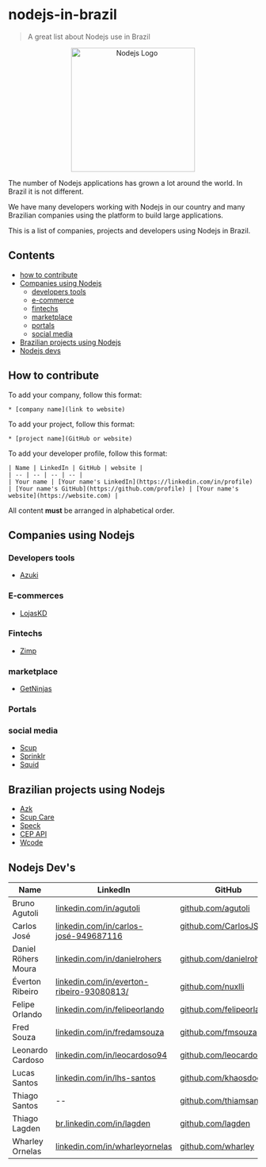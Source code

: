 # nodejs-in-brazil

> A great list about Nodejs use in Brazil

<p align="center">
  <img src="https://raw.githubusercontent.com/woliveiras/nodejs-in-brazil/master/assets/logo-hexagon.svg?sanitize=true" alt="Nodejs Logo" title="Nodejs Logo" width="250px">
</p>

The number of Nodejs applications has grown a lot around the world. In Brazil it is not different.

We have many developers working with Nodejs in our country and many Brazilian companies using the platform to build large applications.

This is a list of companies, projects and developers using Nodejs in Brazil.

## Contents

* [how to contribute](#how-to-contribute)
* [Companies using Nodejs](#companies-using-nodejs)
  * [developers tools](#developers-tools)
  * [e-commerce](#e-commerce)
  * [fintechs](#fintechs)
  * [marketplace](#marketplace)
  * [portals](#portals)
  * [social media](#social-media)
* [Brazilian projects using Nodejs](#brazilian-projects-using-nodejs)
* [Nodejs devs](#nodejs-devs)

## How to contribute

To add your company, follow this format:

```
* [company name](link to website)
```

To add your project, follow this format:

```
* [project name](GitHub or website)
```

To add your developer profile, follow this format:

```
| Name | LinkedIn | GitHub | website |
| -- | -- | -- | -- |
| Your name | [Your name's LinkedIn](https://linkedin.com/in/profile) | [Your name's GitHub](https://github.com/profile) | [Your name's website](https://website.com) |
```

All content **must** be arranged in alphabetical order.

## Companies using Nodejs

### Developers tools

* [Azuki](https://azukiapp.com)

### E-commerces

* [LojasKD](https://www.lojaskd.com.br/)

### Fintechs

* [Zimp](https://zimp.me)

### marketplace

* [GetNinjas](https://www.getninjas.com.br/)

### Portals

### social media

* [Scup](https://www.scup.com/pt/)
* [Sprinklr](https://www.sprinklr.com/pt-br/)
* [Squid](https://squidit.com.br)

## Brazilian projects using Nodejs

* [Azk](http://azk.io)
* [Scup Care](https://www.scup.com/en/)
* [Speck](https://github.com/scup/speck)
* [CEP API](https://github.com/lagden/cep-koa-api)
* [Wcode](https://github.com/fmsouza/wcode)

## Nodejs Dev's

Name                  | LinkedIn                                                                                               | GitHub                                                                        | Website
--------------------- | ------------------------------------------------------------------------------------------------------ | ------------------------------------------------------------------------------| -------------------------------------------
Bruno Agutoli         | [linkedin.com/in/agutoli](https://www.linkedin.com/in/agutoli/)                                        | [github.com/agutoli](https://github.com/agutoli)                              | --
Carlos José           | [linkedin.com/in/carlos-josé-949687116](https://www.linkedin.com/in/carlos-josé-949687116/)            | [github.com/CarlosJSL](https://github.com/CarlosJSL)                          | --
Daniel Röhers Moura   | [linkedin.com/in/danielrohers](https://linkedin.com/in/danielrohers)                                   | [github.com/danielrohers](https://github.com/danielrohers)                    | [danielrohers.com](https://danielrohers.com)
Éverton Ribeiro       | [linkedin.com/in/everton-ribeiro-93080813/](https://www.linkedin.com/in/everton-ribeiro-93080813/)     | [github.com/nuxlli](https://github.com/nuxlli)                                | --
Felipe Orlando        | [linkedin.com/in/felipeorlando](https://www.linkedin.com/in/felipeorlando/)                            | [github.com/felipeorlando](https://github.com/felipeorlando)                  | [felipeorlando.github.io](http://felipeorlando.github.io/)
Fred Souza            | [linkedin.com/in/fredamsouza](https://www.linkedin.com/in/fredamsouza/)                                | [github.com/fmsouza](https://github.com/fmsouza)                              | --
Leonardo Cardoso      | [linkedin.com/in/leocardoso94](https://www.linkedin.com/in/leocardoso94/)                              | [github.com/leocardoso94](https://github.com/leocardoso94)                    | [leocardoso94](https://leocardoso94.github.io)
Lucas Santos       | [linkedin.com/in/lhs-santos](https://www.linkedin.com/in/lhs-santos/)       | [github.com/khaosdoctor](https://github.com/khaosdoctor)                              | [lsantos.me](http://lsantos.me)
Thiago Santos         | --                                                                                                     | [github.com/thiamsantos](https://github.com/thiamsantos)                      | --
Thiago Lagden         | [br.linkedin.com/in/lagden](https://br.linkedin.com/in/lagden)                                         | [github.com/lagden](https://github.com/lagden)                                | [lagden.in](http://lagden.in)
Wharley Ornelas       | [linkedin.com/in/wharleyornelas](https://www.linkedin.com/in/wharley-ornelas-da-rocha-65420932/)       | [github.com/wharley](https://github.com/wharley)                              | [wharleyornelas](http://wharleyornelas.com)
